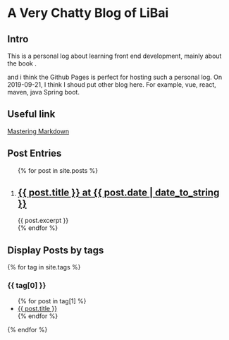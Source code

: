 A Very Chatty Blog of LiBai
===

## Intro ##
This is a personal log about learning front end development, mainly about the book <Front-End Web Development The Big Nerd Ranch Guide>.

and i think the Github Pages is perfect for hosting such a personal log. On 2019-09-21, I think I shoud put other blog here. For example, vue, react, maven, java Spring boot.


## Useful link ##
[Mastering Markdown](https://guides.github.com/features/mastering-markdown/)

## Post Entries ##
<ol>
  {% for post in site.posts %}
    <li>
      <h2>
      <a href="/front-end-dev-notes-bignerdbook{{ post.url }}">{{ post.title }} at {{ post.date | date_to_string }}</a>
      </h2>
      {{ post.excerpt }}
    </li>
  {% endfor %}
</ol>

## Display Posts by tags
{% for tag in site.tags %}
  <h3>{{ tag[0] }}</h3>
  <ul>
    {% for post in tag[1] %}
      <li><a href="{{ post.url }}">{{ post.title }}</a></li>
    {% endfor %}
  </ul>
{% endfor %}

